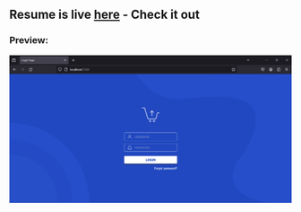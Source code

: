 ## Resume is live [here](https://bharath-designer.github.io/Genspark_Tasks/Day41_June_6/Login_Page) - Check it out


### Preview:
![](Output.png)